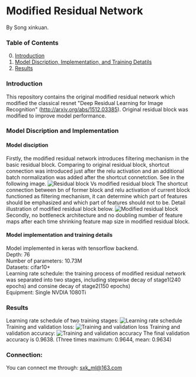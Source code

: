 # Modified Residual Network

By Song xinkuan.

### Table of Contents
0. [Introduction](#introduction)
0. [Model Discription, Implementation, and Training Detatils](#model-discription-implementation-and-training-details)
0. [Results](#results)

### Introduction

This repository contains the original modified residual network which modified the classical resnet "Deep Residual Learning for Image Recognition" (http://arxiv.org/abs/1512.03385). Original residual block was modified to improve model performance. 

### Model Discription and Implementation

#### Model disciption
Firstly, the modified residual network introduces filtering mechanism in the basic residual block. Comparing to original residual block, shortcut connection was introduced just after the relu activation and an additional batch normalization was added after the shortcut connetction. See in the following image.
![Residual block Vs modified residual block](https://github.com/xinkuansong/modified-resnet-acc-0.9638-10.7M-parameters/blob/master/images/residual%20block%20VS%20modified%20residual%20block.PNG)
The shortcut connection between bn of former block and relu activation of current block functioned as filtering mechanism, it can determine which part of features should be emphasized and which part of features should not to be. Detail illustration of modified residual block below. 
![Modified residual block](https://github.com/xinkuansong/modified-resnet-acc-0.9638-10.7M-parameters/blob/master/images/modified%20residual%20block.PNG)
Secondly, no bottleneck architecture and no doubling number of feature maps after each time shrinking feature map size in modified residual block.

#### Model implementation and training details

Model implemented in keras with tensorflow backend.  
Depth: 76  
Number of parameters: 10.73M  
Datasets: cifar10+  
Learning rate schedule: the training process of modified residual network was separated into two stages, including stepwise decay of stage1(240 epochs) and consine decay of stage2(150 epochs)  
Equipment: Single NVDIA 1080Ti  
### Results
Learning rate schedule of two training stages:
![Learning rate schedule](https://github.com/xinkuansong/modified-resnet-acc-0.9638-10.7M-parameters/blob/master/images/lr.png)
Training and validation loss: 
![Training and validation loss](https://github.com/xinkuansong/modified-resnet-acc-0.9638-10.7M-parameters/blob/master/images/loss.png)
Training and validation accuracy: 
![Training and validation accuracy](https://github.com/xinkuansong/modified-resnet-acc-0.9638-10.7M-parameters/blob/master/images/acc.png)
The final validation accuracy is 0.9638. (Three times maximum: 0.9644, mean: 0.9634)

### Connection:
You can connect me through: sxk_ml@163.com
